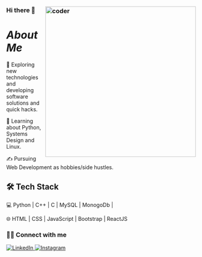 ### Hi there 👋 <img src="https://d6f6d0kpz0gyr.cloudfront.net/uploads/images-archive/Blog/Gifs/coding.gif?mtime=20200914144127&focal=none" align="right" width="400px" height="auto" alt="coder"/>
<h1><em> About Me </em></h1>

🤔   Exploring new technologies and developing software solutions and quick hacks.

🌱   Learning about Python, Systems Design and Linux.

✍️   Pursuing Web Development as hobbies/side hustles.

<h2>🛠 Tech Stack </h3>
💻   Python  | C++ | C | MySQL | MonogoDb |

🌐   HTML | CSS | JavaScript | Bootstrap | ReactJS


<h3> 🤝🏻 Connect with me </h3>

<p align="left">
  <a href="https://www.linkedin.com/in/ankush-kumar-0m/"><img alt="LinkedIn" src="https://img.shields.io/badge/LinkedIn-Ankush%20Kumar-blue?style=flat-square&logo=linkedin">
    <a href="https://www.instagram.com/ankush_ydv/"><img alt="Instagram" src="https://img.shields.io/badge/Instagram-ankushydv-blue?style=flat-square&logo=instagram"></a>
  </p>
